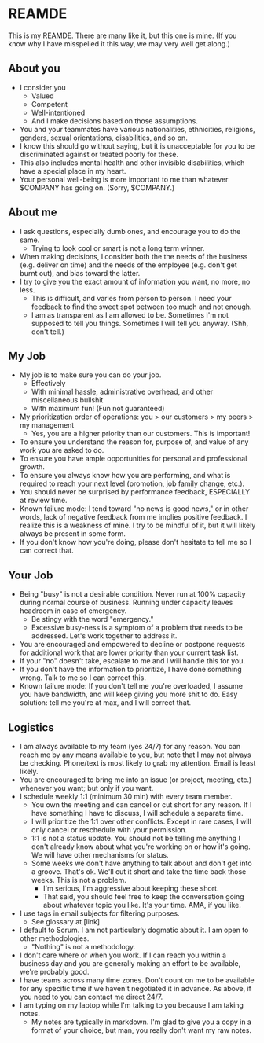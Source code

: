 # REAMDE

This is my REAMDE. There are many like it, but this one is mine. (If you know why I have misspelled it this way, we may very well get along.)

## About you
- I consider you
  - Valued
  - Competent
  - Well-intentioned
  - And I make decisions based on those assumptions.
- You and your teammates have various nationalities, ethnicities, religions, genders, sexual orientations, disabilities, and so on.
 - I know this should go without saying, but it is unacceptable for you to be discriminated against or treated poorly for these.
 - This also includes mental health and other invisible disabilities, which have a special place in my heart.
- Your personal well-being is more important to me than whatever $COMPANY has going on. (Sorry, $COMPANY.)

## About me
- I ask questions, especially dumb ones, and encourage you to do the same.
  - Trying to look cool or smart is not a long term winner.
- When making decisions, I consider both the the needs of the business (e.g. deliver on time) and the needs of the employee (e.g. don't get burnt out), and bias toward the latter.
- I try to give you the exact amount of information you want, no more, no less.
  - This is difficult, and varies from person to person. I need your feedback to find the sweet spot between too much and not enough.
  - I am as transparent as I am allowed to be. Sometimes I'm not supposed to tell you things. Sometimes I will tell you anyway. (Shh, don't tell.)

## My Job
- My job is to make sure you can do your job.
  - Effectively
  - With minimal hassle, administrative overhead, and other miscellaneous bullshit
  - With maximum fun! (Fun not guaranteed)
- My prioritization order of operations: you > our customers > my peers > my management
  - Yes, you are a higher priority than our customers. This is important!
- To ensure you understand the reason for, purpose of, and value of any work you are asked to do.
- To ensure you have ample opportunities for personal and professional growth.
- To ensure you always know how you are performing, and what is required to reach your next level (promotion, job family change, etc.).
 - You should never be surprised by performance feedback, ESPECIALLY at review time.
 - Known failure mode: I tend toward "no news is good news," or in other words, lack of negative feedback from me implies positive feedback. I realize this is a weakness of mine. I try to be mindful of it, but it will likely always be present in some form.
  - If you don't know how you're doing, please don't hesitate to tell me so I can correct that.

## Your Job
- Being "busy" is not a desirable condition. Never run at 100% capacity during normal course of business. Running under capacity leaves headroom in case of emergency.
    - Be stingy with the word "emergency."
    - Excessive busy-ness is a symptom of a problem that needs to be addressed. Let's work together to address it.
- You are encouraged and empowered to decline or postpone requests for additional work that are lower priority than your current task list.
 - If your "no" doesn't take, escalate to me and I will handle this for you.
 - If you don't have the information to prioritize, I have done something wrong. Talk to me so I can correct this.
 - Known failure mode: If you don't tell me you're overloaded, I assume you have bandwidth, and will keep giving you more shit to do. Easy solution: tell me you're at max, and I will correct that.

## Logistics
- I am always available to my team (yes 24/7) for any reason. You can reach me by any means available to you, but note that I may not always be checking. Phone/text is most likely to grab my attention. Email is least likely.
- You are encouraged to bring me into an issue (or project, meeting, etc.) whenever you want; but only if you want.
- I schedule weekly 1:1 (minimum 30 min) with every team member.
  - You own the meeting and can cancel or cut short for any reason. If I have something I have to discuss, I will schedule a separate time.
  - I will prioritize the 1:1 over other conflicts. Except in rare cases, I will only cancel or reschedule with your permission.
  - 1:1 is not a status update. You should not be telling me anything I don't already know about what you're working on or how it's going. We will have other mechanisms for status.
  - Some weeks we don't have anything to talk about and don't get into a groove. That's ok. We'll cut it short and take the time back those weeks. This is not a problem.
    - I'm serious, I'm aggressive about keeping these short.
    - That said, you should feel free to keep the conversation going about whatever topic you like. It's your time. AMA, if you like.
- I use tags in email subjects for filtering purposes.
  - See glossary at [link]
- I default to Scrum. I am not particularly dogmatic about it. I am open to other methodologies.   
  - "Nothing" is not a methodology.
- I don't care where or when you work. If I can reach you within a business day and you are generally making an effort to be available, we're probably good.
- I have teams across many time zones. Don't count on me to be available for any specific time if we haven't negotiated it in advance. As above, if you need to you can contact me direct 24/7.
- I am typing on my laptop while I'm talking to you because I am taking notes.
  - My notes are typically in markdown. I'm glad to give you a copy in a format of your choice, but man, you really don't want my raw notes. 
